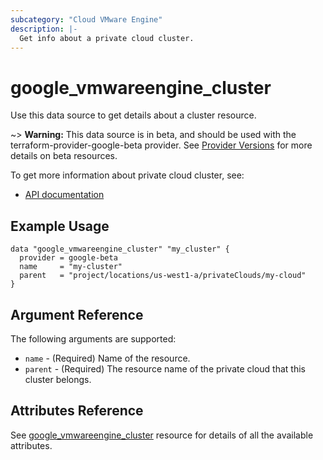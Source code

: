 ```yaml
---
subcategory: "Cloud VMware Engine"
description: |-
  Get info about a private cloud cluster.
---
```


# google\_vmwareengine\_cluster

Use this data source to get details about a cluster resource.

~> **Warning:** This data source is in beta, and should be used with the terraform-provider-google-beta provider.
See [Provider Versions](https://terraform.io/docs/providers/google/guides/provider_versions.html) for more details on beta resources.

To get more information about private cloud cluster, see:
* [API documentation](https://cloud.google.com/vmware-engine/docs/reference/rest/v1/projects.locations.privateClouds.clusters)

## Example Usage

```hcl
data "google_vmwareengine_cluster" "my_cluster" {
  provider = google-beta
  name     = "my-cluster"
  parent   = "project/locations/us-west1-a/privateClouds/my-cloud"
}
```

## Argument Reference

The following arguments are supported:

* `name` - (Required) Name of the resource.
* `parent` - (Required) The resource name of the private cloud that this cluster belongs.

## Attributes Reference

See [google_vmwareengine_cluster](https://registry.terraform.io/providers/hashicorp/google/latest/docs/resources/vmwareengine_cluster#attributes-reference) resource for details of all the available attributes.